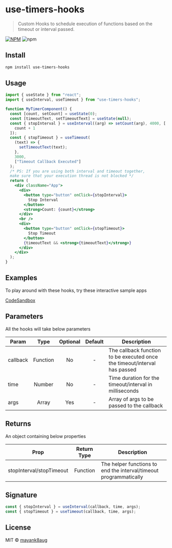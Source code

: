 # use-timers-hooks

> Custom Hooks to schedule execution of functions based on the timeout or interval passed.

[![NPM](https://img.shields.io/npm/v/use-timers-hooks.svg)](https://www.npmjs.com/package/use-timers-hooks) ![npm](https://img.shields.io/npm/dm/use-timers-hooks)

## Install

```bash
npm install use-timers-hooks
```

## Usage

```jsx
import { useState } from "react";
import { useInterval, useTimeout } from "use-timers-hooks";

function MyTimerComponent() {
  const [count, setCount] = useState(0);
  const [timeoutText, setTimeoutText] = useState(null);
  const { stopInterval } = useInterval((arg) => setCount(arg), 4000, [
    count + 1
  ]);
  const { stopTimeout } = useTimeout(
    (text) => {
      setTimeoutText(text);
    },
    3000,
    ["Timeout Callback Executed"]
  );
  /* PS: If you are using both interval and timeout together,
  make sure that your execution thread is not blocked */
  return (
    <div className="App">
      <div>
        <button type="button" onClick={stopInterval}>
          Stop Interval
        </button>
        <strong>Count: {count}</strong>
      </div>
      <br />
      <div>
        <button type="button" onClick={stopTimeout}>
          Stop Timeout
        </button>
        {timeoutText && <strong>{timeoutText}</strong>}
      </div>
    </div>
  );
}
```

## Examples

To play around with these hooks, try these interactive sample apps

[CodeSandbox](https://codesandbox.io/s/use-timers-hooks-bf9lw)


## Parameters

All the hooks will take below parameters

| Param | Type | Optional | Default | Description |
| --- | :---: | :---: | :---: | --- |
| callback | Function | No | - | The callback function to be executed once the timeout/interval has passed |
| time | Number | No | - | Time duration for the timeout/interval in milliseconds |
| args | Array | Yes | - | Array of args to be passed to the callback |


## Returns

An object containing below properties

| Prop | Return Type | Description |
| --- | :---: | --- |
| stopInterval/stopTimeout | Function | The helper functions to end the interval/timeout programmatically  |


## Signature

```js
const { stopInterval } = useInterval(callback, time, args);
const { stopTimeout } = useTimeout(callback, time, args);
```

## License

MIT © [mayank8aug](https://github.com/mayank8aug)